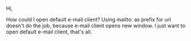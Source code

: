 Hi,

How could I open default e-mail client? Using mailto: as prefix for url doesn't do the job, because e-mail client opens new window. I just want to open default e-mail client, that's all.
